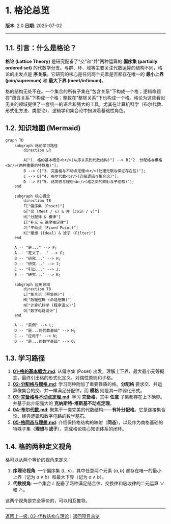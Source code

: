 # 1. 格论总览

**版本**: 2.0
**日期**: 2025-07-02

---

## 1.1. 引言：什么是格论？

**格论 (Lattice Theory)** 是研究配备了"交"和"并"两种运算的 **偏序集 (partially ordered set)** 的代数学分支。与群、环、域等主要关注代数运算的结构不同，格论的出发点是 **序关系**。它研究的核心是任何两个元素是否都存在唯一的 **最小上界 (join/supremum)** 和 **最大下界 (meet/infimum)**。

格的结构无处不在。一个集合的所有子集在"包含关系"下构成一个格；逻辑命题在"蕴含关系"下构成一个格；整数在"整除关系"下也构成一个格。格论为这些看似无关的领域提供了一套统一的语言和强大的工具，尤其在计算机科学（布尔代数、形式化方法、类型论）、逻辑学和集合论中扮演着基础性角色。

## 1.2. 知识地图 (Mermaid)

```mermaid
graph TD
    subgraph 格论学习路径
        direction LR
        
        A["1. 格的基本概念<br/>(从序关系到代数结构)"] --> B["2. 分配格与模格<br/>(两种重要的特殊格)"];
        B --> C["3. 完备格与不动点定理<br/>(处理无限与保证存在性)"];
        C --> D["4. 布尔代数<br/>(连接逻辑与集合论)"];
        D --> E["5. 格同态与理想<br/>(格之间的映射与子结构)"];
    end

    subgraph 核心概念
        direction TB
        F["偏序集 (Poset)"]
        G["交 (Meet / ∧) & 并 (Join / ∨)"]
        H["分配律 & 模律"]
        I["补元 & 德摩根定律"]
        J["不动点 (Fixed Point)"]
        K["理想 (Ideal) & 滤子 (Filter)"]
    end

    A -- "是..." --> F;
    A -- "定义了..." --> G;
    B -- "研究..." --> H;
    D -- "研究..." --> I;
    C -- "引出..." --> J;
    E -- "研究..." --> K;
    
    subgraph 应用领域
        direction TB
        L["集合论 (幂集格)"]
        M["数理逻辑 (命题逻辑)"]
        N["计算机科学 (程序语义)"]
        O["数字电路设计"]
    end

    A -- "实例" --> L;
    D -- "是...的代数基础" --> M;
    C -- "应用于" --> N;
    D -- "是...的数学基础" --> O;
```

## 1.3. 学习路径

1. **[01-格的基本概念.md](./01-格的基本概念.md)**: 从偏序集 (Poset) 出发，理解上下界、最大最小元等概念，最终引出格的形式化定义、对偶性原则和子格。
2. **[02-分配格与模格.md](./02-分配格与模格.md)**: 学习两种附加了重要性质的格。**分配格** 要求交、并运算像集合的交、并一样满足分配律，而 **模格** 则是其一种弱化形式。
3. **[03-完备格与不动点定理.md](./03-完备格与不动点定理.md)**: 学习 **完备格**，其中 **任意** 子集都存在上下确界。并基于此介绍强大的 **克纳斯特-塔斯基不动点定理**。
4. **[04-布尔代数.md](./04-布尔代数.md)**: 聚焦于一类完美的代数结构——**有补分配格**。它是连接集合论、经典逻辑和数字电路的数学基石。
5. **[05-格同态与理想.md](./05-格同态与理想.md)**: 介绍保持格结构的映射（**同态**），以及作为商格基础的特殊子集（**理想**与**滤子**），完成格论核心知识体系的闭环。

## 1.4. 格的两种定义视角

格可以从两个等价的视角来定义：

1. **序理论视角**: 一个偏序集 $(L, \le)$，其中任意两个元素 $\{a, b\}$ 都存在唯一的最小上界（记为 $a \lor b$）和最大下界（记为 $a \wedge b$）。
2. **代数视角**: 一个集合 $L$ 配备了两种满足结合律、交换律和吸收律的二元运算 $\lor$ 和 $\wedge$。

这两个视角是完全等价的，可以相互推导。

---
[返回上一级: 03-代数结构与理论](../00-代数结构与理论总览.md) | [返回项目总览](../../09-项目总览/00-项目总览.md) 